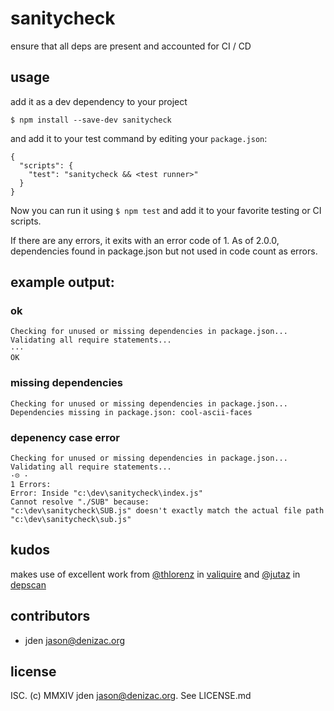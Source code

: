 # sanitycheck
ensure that all deps are present and accounted for CI / CD

## usage

add it as a dev dependency to your project
```console
$ npm install --save-dev sanitycheck
```

and add it to your test command by editing your `package.json`:
```javscript
{
  "scripts": {
    "test": "sanitycheck && <test runner>"
  }
}
```

Now you can run it using `$ npm test` and add it to your favorite testing or CI scripts.

If there are any errors, it exits with an error code of 1. As of 2.0.0, dependencies found
in package.json but not used in code count as errors.

## example output:

### ok
```console
Checking for unused or missing dependencies in package.json...
Validating all require statements...
···
OK
```

### missing dependencies
```console
Checking for unused or missing dependencies in package.json...
Dependencies missing in package.json: cool-ascii-faces
```

### depenency case error
```console
Checking for unused or missing dependencies in package.json...
Validating all require statements...
·☹ ·
1 Errors:
Error: Inside "c:\dev\sanitycheck\index.js"
Cannot resolve "./SUB" because:
"c:\dev\sanitycheck\SUB.js" doesn't exactly match the actual file path
"c:\dev\sanitycheck\sub.js"
```


## kudos
makes use of excellent work from [@thlorenz](https://github.com/thlorenz) in [valiquire](https://npm.im/valiquire) and [@jutaz](https://github.com/jutaz) in [depscan](https://npm.im/depscan)

## contributors

- jden <jason@denizac.org>


## license

ISC. (c) MMXIV jden <jason@denizac.org>. See LICENSE.md
